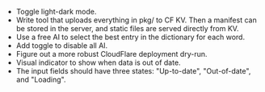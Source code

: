 - Toggle light-dark mode.
- Write tool that uploads everything in pkg/ to CF KV. Then a manifest can be
  stored in the server, and static files are served directly from KV.
- Use a free AI to select the best entry in the dictionary for each word.
- Add toggle to disable all AI.
- Figure out a more robust CloudFlare deployment dry-run.
- Visual indicator to show when data is out of date.
- The input fields should have three states: "Up-to-date", "Out-of-date", and "Loading".
